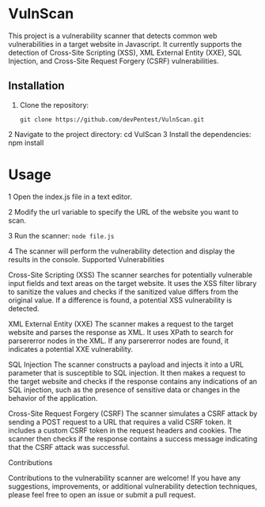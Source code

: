 # VulnScan

This project is a vulnerability scanner that detects common web vulnerabilities in a target website in Javascript. It currently supports the detection of Cross-Site Scripting (XSS), XML External Entity (XXE), SQL Injection, and Cross-Site Request Forgery (CSRF) vulnerabilities.

## Installation

1. Clone the repository:

   ```shell
   git clone https://github.com/devPentest/VulnScan.git

2 Navigate to the project directory:
  cd VulScan
3 Install the dependencies:
  npm install

# Usage

1 Open the index.js file in a text editor.

2 Modify the url variable to specify the URL of the website you want to scan.

3 Run the scanner:
  `node file.js`

4 The scanner will perform the vulnerability detection and display the results in the console.
Supported Vulnerabilities

Cross-Site Scripting (XSS)
The scanner searches for potentially vulnerable input fields and text areas on the target website. It uses the XSS filter library to sanitize the values and checks if the sanitized value differs from the original value. If a difference is found, a potential XSS vulnerability is detected.

XML External Entity (XXE)
The scanner makes a request to the target website and parses the response as XML. It uses XPath to search for parsererror nodes in the XML. If any parsererror nodes are found, it indicates a potential XXE vulnerability.

SQL Injection
The scanner constructs a payload and injects it into a URL parameter that is susceptible to SQL injection. It then makes a request to the target website and checks if the response contains any indications of an SQL injection, such as the presence of sensitive data or changes in the behavior of the application.

Cross-Site Request Forgery (CSRF)
The scanner simulates a CSRF attack by sending a POST request to a URL that requires a valid CSRF token. It includes a custom CSRF token in the request headers and cookies. The scanner then checks if the response contains a success message indicating that the CSRF attack was successful.

Contributions

Contributions to the vulnerability scanner are welcome! If you have any suggestions, improvements, or additional vulnerability detection techniques, please feel free to open an issue or submit a pull request.



